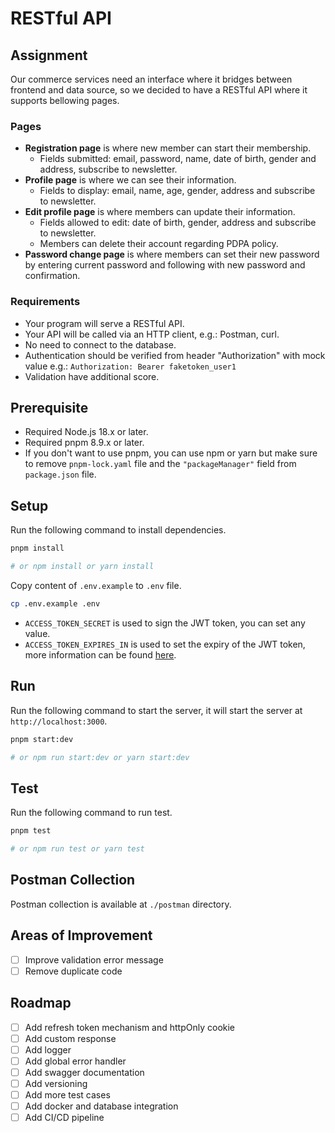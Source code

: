 # RESTful API

## Assignment

Our commerce services need an interface where it bridges between frontend and data source, so we decided to have a RESTful API where it supports bellowing pages.

### Pages
- **Registration page** is where new member can start their membership.
  - Fields submitted: email, password, name, date of birth, gender and address, subscribe to newsletter.
- **Profile page** is where we can see their information.
  - Fields to display: email, name, age, gender, address and subscribe to newsletter.
- **Edit profile page** is where members can update their information.
  - Fields allowed to edit: date of birth, gender, address and subscribe to newsletter.
  - Members can delete their account regarding PDPA policy.
- **Password change page** is where members can set their new password by entering current password and following with new password and confirmation.

### Requirements
- Your program will serve a RESTful API.
- Your API will be called via an HTTP client, e.g.: Postman, curl.
- No need to connect to the database.
- Authentication should be verified from header "Authorization" with mock value e.g.: `Authorization: Bearer faketoken_user1`
- Validation have additional score.

## Prerequisite
- Required Node.js 18.x or later.
- Required pnpm 8.9.x or later.
- If you don't want to use pnpm, you can use npm or yarn but make sure to remove `pnpm-lock.yaml` file and the `"packageManager"` field from `package.json` file.

## Setup

Run the following command to install dependencies.

```sh
pnpm install

# or npm install or yarn install
```

Copy content of `.env.example` to `.env` file.

```sh
cp .env.example .env
```
- `ACCESS_TOKEN_SECRET` is used to sign the JWT token, you can set any value.
- `ACCESS_TOKEN_EXPIRES_IN` is used to set the expiry of the JWT token, more information can be found [here](https://github.com/vercel/ms).


## Run

Run the following command to start the server, it will start the server at `http://localhost:3000`.

```sh
pnpm start:dev

# or npm run start:dev or yarn start:dev
```

## Test

Run the following command to run test.

```sh
pnpm test

# or npm run test or yarn test
```

## Postman Collection

Postman collection is available at `./postman` directory.

## Areas of Improvement

- [ ] Improve validation error message
- [ ] Remove duplicate code

## Roadmap

- [ ] Add refresh token mechanism and httpOnly cookie
- [ ] Add custom response
- [ ] Add logger
- [ ] Add global error handler
- [ ] Add swagger documentation
- [ ] Add versioning
- [ ] Add more test cases
- [ ] Add docker and database integration
- [ ] Add CI/CD pipeline

